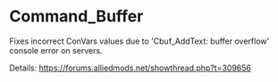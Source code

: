 # Command_Buffer
Fixes incorrect ConVars values due to 'Cbuf_AddText: buffer overflow' console error on servers.

Details: https://forums.alliedmods.net/showthread.php?t=309656
